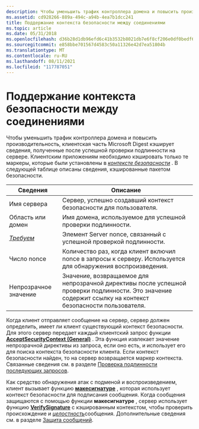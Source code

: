 ```yaml
---
description: Чтобы уменьшить трафик контроллера домена и повысить производительность, клиентская часть Microsoft Digest кэширует сведения, полученные после успешной проверки подлинности на сервере.
ms.assetid: cd928266-889a-494c-a94b-4ea7b1dcc241
title: Поддержание контекста безопасности между соединениями
ms.topic: article
ms.date: 05/31/2018
ms.openlocfilehash: d36b28d1db96efd6c41b3532b8021db7e6f8cf206e0df0bedf62b5775d2ba7de
ms.sourcegitcommit: e858bbe701567d4583c50a11326e42d7ea51804b
ms.translationtype: MT
ms.contentlocale: ru-RU
ms.lasthandoff: 08/11/2021
ms.locfileid: "117787051"
---
```

# <a name="maintaining-the-security-context-between-connections"></a>Поддержание контекста безопасности между соединениями

Чтобы уменьшить трафик контроллера домена и повысить производительность, клиентская часть Microsoft Digest кэширует сведения, полученные после успешной проверки подлинности на сервере. Клиентским приложениям необходимо кэшировать только те маркеры, которые были установлены в [*контексте безопасности*](../secgloss/s-gly.md) . В следующей таблице описаны сведения, кэшированные пакетом безопасности.



| Сведения                                                       | Описание                                                                                                                                         |
|-------------------------------------------------------------------|-----------------------------------------------------------------------------------------------------------------------------------------------------|
| Имя сервера                                                       | Сервер, успешно создавший контекст безопасности для пользователя.                                                                           |
| Область или домен                                                      | Имя домена, используемое для успешной проверки подлинности.                                                                                              |
| [*Требуем*](../secgloss/n-gly.md) | Элемент Server nonce, связанный с успешной проверкой подлинности.                                                                               |
| Число nonce                                                       | Количество раз, когда клиент включил nonce в запросы к серверу. Используется для обнаружения воспроизведения.                                 |
| Непрозрачное значение                                                      | Значение, возвращаемое для непрозрачной директивы после успешной проверки подлинности. Это значение содержит ссылку на контекст безопасности пользователя. |



 

Когда клиент отправляет сообщение на сервер, сервер должен определить, имеет ли клиент существующий контекст безопасности. Для этого сервер передает каждый клиентский запрос функции [**AcceptSecurityContext (General)**](/windows/win32/api/sspi/nf-sspi-acceptsecuritycontext) . Эта функция извлекает значение непрозрачной директивы из запроса, если оно есть, и использует его для поиска контекста безопасности клиента. Если контекст безопасности найден, то на сервер возвращается маркер контекста. Связанные сведения см. в разделе [Проверка подлинности последующих запросов](authenticating-subsequent-requests-using-microsoft-digest.md).

Как средство обнаружения атак с подменой и воспроизведением, клиент вызывает функцию [**макесигнатуре**](/windows/desktop/api/Sspi/nf-sspi-makesignature) , которая использует контекст безопасности для подписания сообщения. Когда сообщения защищаются с помощью функции **макесигнатуре** , сервер использует функцию [**VerifySignature**](/windows/desktop/api/Sspi/nf-sspi-verifysignature) с кэшированным контекстом, чтобы проверить происхождение и [*целостность*](../secgloss/i-gly.md)сообщения. Дополнительные сведения см. в разделе [Защита сообщений](protecting-messages-using-microsoft-digest.md).

 

 
